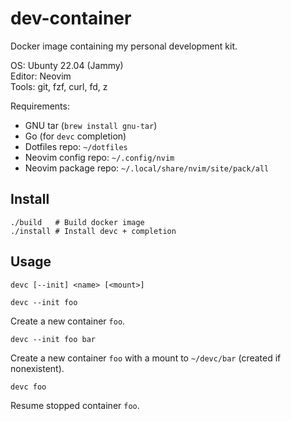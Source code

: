 # dev-container

Docker image containing my personal development kit.

OS: Ubunty 22.04 (Jammy)  
Editor: Neovim  
Tools: git, fzf, curl, fd, z

Requirements:
- GNU tar (`brew install gnu-tar`)
- Go (for `devc` completion)
- Dotfiles repo: `~/dotfiles`
- Neovim config repo: `~/.config/nvim`
- Neovim package repo: `~/.local/share/nvim/site/pack/all`

## Install

```
./build   # Build docker image
./install # Install devc + completion
```

## Usage

```
devc [--init] <name> [<mount>]
```

`devc --init foo`

Create a new container `foo`.

`devc --init foo bar`

Create a new container `foo` with a mount to `~/devc/bar` (created if nonexistent).

`devc foo`

Resume stopped container `foo`.
